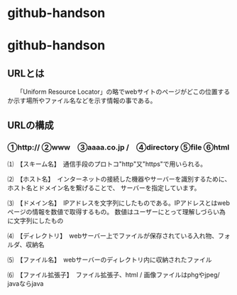 # github-handson

# github-handson
## URLとは
　　「Uniform Resource Locator」の略でwebサイトのページがどこの位置するか示す場所やファイル名などを示す情報の事である。

## URLの構成
### ①http:// ②www　③aaaa.co.jp /　④directory ⑤file ⑥html

⑴　【スキーム名】　通信手段のプロトコ"http"又"https"で用いられる。

⑵　【ホスト名】　インターネットの接続した機器やサーバーを識別するために、ホスト名とドメイン名を繋げることで、  サーバーを指定しています。

⑶　【ドメイン名】　IPアドレスを文字列にしたものである。IPアドレスとはwebページの情報を数値で取得するもの。
                  数値はユーザーにとって理解しづらい為に文字列にしたもの

⑷　【ディレクトリ】　webサーバー上でファイルが保存されている入れ物、フォルダ、収納名

⑸　【ファイル名】　webサーバーのディレクトリ内に収納されたファイル

⑹　【ファイル拡張子】　ファイル拡張子、html / 画像ファイルはphgやjpeg/ javaならjava
